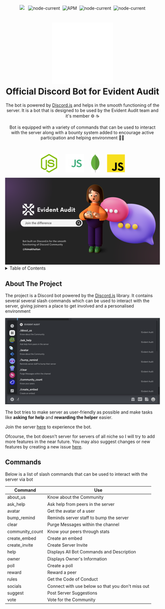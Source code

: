 <p align="center">
<img src="https://badgen.net/github/issues/himakhaitan/evidentAuditDiscordBot?style=flat-square&scale=1.4">
&nbsp;
<img alt="node-current" src="https://badgen.net/github/stars/himakhaitan/evidentAuditDiscordBot?style=flat-square&scale=1.4">&nbsp;
<img alt="APM" src="https://badgen.net/github/forks/himakhaitan/evidentAuditDiscordBot?style=flat-square&scale=1.4">&nbsp;
<img alt="node-current" src="https://badgen.net/github/closed-issues/himakhaitan/evidentAuditDiscordBot?style=flat-square&scale=1.4">&nbsp;
<img alt="node-current" src="https://badgen.net/github/license/himakhaitan/evidentAuditDiscordBot?style=flat-square&scale=1.4&color=green">
</p>
<h1 align="center">
  <a><img src="https://github.com/himakhaitan/evidentAuditDiscordBot/blob/main/brand/logo_transparent.png?raw=true" width="200"></a>
  <br>  
  Official Discord Bot for Evident Audit
  <br>
</h1>

<p align="center">
The bot is powered by <a href="https://discord.js.org/#/">Discord.js</a> and helps in the smooth functioning of the server. It is a bot that is designed to be used by the Evident Audit team and it's member ⚙️ ☕️
</p>
<p align="center">
Bot is equipped with a variety of commands that can be used to interact with the server along with a bounty system added to encourage active participation and helping environment 💫💯
</p>
</br>
<p align="center">
<img src="https://github.com/himakhaitan/himakhaitan/blob/main/icons/nodejs.png?raw=true" height="60">&nbsp; &nbsp; &nbsp;
<img src="https://github.com/himakhaitan/himakhaitan/blob/main/icons/meta-image-removebg-preview.png?raw=true" height="60">&nbsp; &nbsp; &nbsp;
<img src="https://github.com/himakhaitan/himakhaitan/blob/main/icons/mongo.png?raw=true" height="60">&nbsp; &nbsp; &nbsp;
<img src="https://github.com/himakhaitan/himakhaitan/blob/main/icons/js.png?raw=true" height="60">
</p>

<img src="https://github.com/himakhaitan/evidentAuditDiscordBot/blob/main/resources/Header.png?raw=true">

<details>
  <summary>Table of Contents</summary>
  <ol>
    <li>
      <a href="#about-the-project">About The Project</a>
      <ul>
        <li><a href="#built-with">Built With</a></li>
      </ul>
    </li>
    <li><a href="#getting-started">Getting Started</a>
      <ul>
        <li><a href="#prerequisites">Prerequisites</a></li>
        <li><a href="#installation">Installation</a></li>
      </ul>
    </li>
    <li><a href="#commands">Commands</a></li>
    <li><a href="#contact">Contact</a></li>
  </ol>
</details>

## About The Project

<p>The project is a Discord bot powered by the <a href="https://discord.js.org/#/">Discord.js</a> library. It contains several several slash commands which can be used to interact with the server, giving joiners a place to get involved and a personalised environment</p>

<img src="https://github.com/himakhaitan/evidentAuditDiscordBot/blob/main/resources/Project.png?raw=true">

The bot tries to make server as user-friendly as possible and make tasks like **asking for help** and **rewarding the helper** easier.

Join the server <a href="https://discord.gg/wQTr244dX6">here</a> to experience the bot.

Ofcourse, the bot doesn't server for servers of all niche so I will try to add more features in the near future. You may also suggest changes or new features by creating a new issue <a href="https://github.com/himakhaitan/evidentAuditDiscordBot/issues">here</a>.

## Commands

Below is a list of slash commands that can be used to interact with the server via bot

| Command | Use |
| --- | --- |
| about_us | Know about the Community |
| ask_help | Ask help from peers in the server |
| avatar | Get the avatar of a user |
| bump_remind | Reminds server staff to bump the server |
| clear | Purge Messages within the channel |
| community_count | Know your peers through stats |
| create_embed | Create an embed |
| create_invite | Create Server Invite |
| help | Displays All Bot Commands and Description |
| owner | Displays Owner's Information |
| poll | Create a poll |
| reward | Reward a peer |
| rules | Get the Code of Conduct |
| socials | Connect with use below so that you don't miss out |
| suggest | Post Server Suggestions |
| vote | Vote for the Community |

<!-- ### about_us
### ask_help
### avatar
### bump_remind
### clear
### community_count
### create_embed
### create_invite
### help
### owner
### poll
### reward
### rules
### socials
### suggest
### vote -->